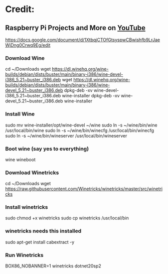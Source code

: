 # Credit:
## Raspberry Pi Projects and More on [YouTube](https://www.youtube.com/channel/UCkv0fW0EIUTKw6pYEnTjTbQ)
https://docs.google.com/document/d/1XtbqjCTOfGtsyspwCBwishfb9LrJaeWjDng0Crwq9Eg/edit

### Download Wine
cd ~/Downloads
wget https://dl.winehq.org/wine-builds/debian/dists/buster/main/binary-i386/wine-devel-i386_5.21~buster_i386.deb
wget https://dl.winehq.org/wine-builds/debian/dists/buster/main/binary-i386/wine-devel_5.21~buster_i386.deb
dpkg-deb -xv wine-devel-i386_5.21~buster_i386.deb wine-installer
dpkg-deb -xv wine-devel_5.21~buster_i386.deb wine-installer

### Install Wine
sudo mv wine-installer/opt/wine-devel ~/wine
sudo ln -s ~/wine/bin/wine /usr/local/bin/wine
sudo ln -s ~/wine/bin/winecfg /usr/local/bin/winecfg
sudo ln -s ~/wine/bin/wineserver /usr/local/bin/wineserver

### Boot wine (say yes to everything)
wine wineboot

### Download Winetricks
cd ~/Downloads
wget https://raw.githubusercontent.com/Winetricks/winetricks/master/src/winetricks

### Install winetricks
sudo chmod +x winetricks
sudo cp winetricks /usr/local/bin

### winetricks needs this installed
sudo apt-get install cabextract -y 

### Run Winetricks
BOX86_NOBANNER=1 winetricks dotnet20sp2

